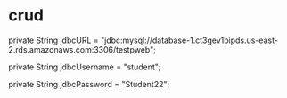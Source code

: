 # crud

private String jdbcURL = "jdbc:mysql://database-1.ct3gev1bipds.us-east-2.rds.amazonaws.com:3306/testpweb";
	
private String jdbcUsername = "student";
    
private String jdbcPassword = "Student22";
